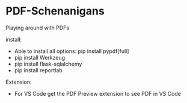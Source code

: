# PDF-Schenanigans
Playing around with PDFs

install:
- Able to install all options: pip install pypdf[full]
- pip install Werkzeug
- pip install flask-sqlalchemy
- pip install reportlab

Extension:
- For VS Code get the PDF Preview extension to see PDF in VS Code
